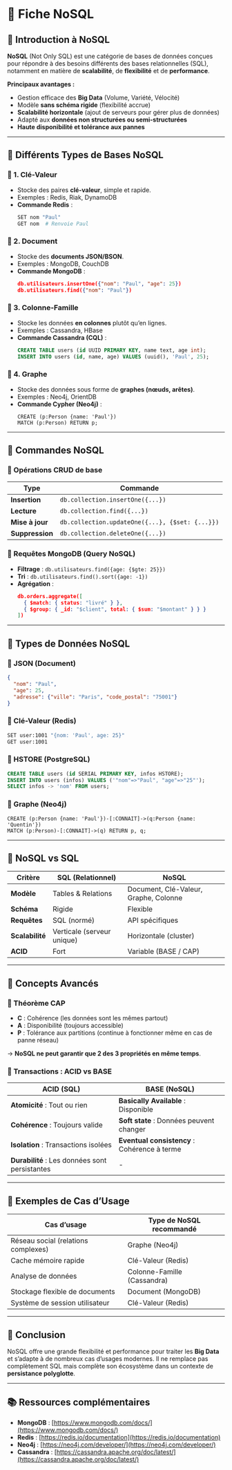 # 📌 Fiche NoSQL

## 🔹 Introduction à NoSQL
**NoSQL** (Not Only SQL) est une catégorie de bases de données conçues pour répondre à des besoins différents des bases relationnelles (SQL), notamment en matière de **scalabilité**, de **flexibilité** et de **performance**.

**Principaux avantages :**
- Gestion efficace des **Big Data** (Volume, Variété, Vélocité)
- Modèle **sans schéma rigide** (flexibilité accrue)
- **Scalabilité horizontale** (ajout de serveurs pour gérer plus de données)
- Adapté aux **données non structurées ou semi-structurées**
- **Haute disponibilité et tolérance aux pannes**

---

## 🔹 Différents Types de Bases NoSQL

### 📌 1. Clé-Valeur
- Stocke des paires **clé-valeur**, simple et rapide.
- Exemples : Redis, Riak, DynamoDB
- **Commande Redis** :
  ```sh
  SET nom "Paul"
  GET nom  # Renvoie Paul
  ````

### 📌 2. Document
- Stocke des **documents JSON/BSON**.
- Exemples : MongoDB, CouchDB
- **Commande MongoDB** :
  ```json
  db.utilisateurs.insertOne({"nom": "Paul", "age": 25})
  db.utilisateurs.find({"nom": "Paul"})
  ```

### 📌 3. Colonne-Famille
- Stocke les données **en colonnes** plutôt qu’en lignes.
- Exemples : Cassandra, HBase
- **Commande Cassandra (CQL)** :
  ```sql
  CREATE TABLE users (id UUID PRIMARY KEY, name text, age int);
  INSERT INTO users (id, name, age) VALUES (uuid(), 'Paul', 25);
  ```

### 📌 4. Graphe
- Stocke des données sous forme de **graphes (nœuds, arêtes)**.
- Exemples : Neo4j, OrientDB
- **Commande Cypher (Neo4j)** :
  ```cypher
  CREATE (p:Person {name: 'Paul'})
  MATCH (p:Person) RETURN p;
  ```

---

## 🔹 Commandes NoSQL
### 📌 Opérations CRUD de base
| Type | Commande |
|------|---------|
| **Insertion** | `db.collection.insertOne({...})` |
| **Lecture** | `db.collection.find({...})` |
| **Mise à jour** | `db.collection.updateOne({...}, {$set: {...}})` |
| **Suppression** | `db.collection.deleteOne({...})` |

### 📌 Requêtes MongoDB (Query NoSQL)
- **Filtrage** : `db.utilisateurs.find({age: {$gte: 25}})`
- **Tri** : `db.utilisateurs.find().sort({age: -1})`
- **Agrégation** :
  ```json
  db.orders.aggregate([
    { $match: { status: "livré" } },
    { $group: { _id: "$client", total: { $sum: "$montant" } } }
  ])
  ```

---

## 🔹 Types de Données NoSQL
### 📌 JSON (Document)
```json
{
  "nom": "Paul",
  "age": 25,
  "adresse": {"ville": "Paris", "code_postal": "75001"}
}
```

### 📌 Clé-Valeur (Redis)
```sh
SET user:1001 "{nom: 'Paul', age: 25}"
GET user:1001
```

### 📌 HSTORE (PostgreSQL)
```sql
CREATE TABLE users (id SERIAL PRIMARY KEY, infos HSTORE);
INSERT INTO users (infos) VALUES ('"nom"=>"Paul", "age"=>"25"');
SELECT infos -> 'nom' FROM users;
```

### 📌 Graphe (Neo4j)
```cypher
CREATE (p:Person {name: 'Paul'})-[:CONNAIT]->(q:Person {name: 'Quentin'})
MATCH (p:Person)-[:CONNAIT]->(q) RETURN p, q;
```

---

## 🔹 NoSQL vs SQL
| Critère | SQL (Relationnel) | NoSQL |
|---------|------------------|--------|
| **Modèle** | Tables & Relations | Document, Clé-Valeur, Graphe, Colonne |
| **Schéma** | Rigide | Flexible |
| **Requêtes** | SQL (normé) | API spécifiques |
| **Scalabilité** | Verticale (serveur unique) | Horizontale (cluster) |
| **ACID** | Fort | Variable (BASE / CAP) |

---

## 🔹 Concepts Avancés
### 📌 Théorème CAP
- **C** : Cohérence (les données sont les mêmes partout)
- **A** : Disponibilité (toujours accessible)
- **P** : Tolérance aux partitions (continue à fonctionner même en cas de panne réseau)

→ **NoSQL ne peut garantir que 2 des 3 propriétés en même temps**.

### 📌 Transactions : ACID vs BASE
| ACID (SQL) | BASE (NoSQL) |
|------------|-------------|
| **Atomicité** : Tout ou rien | **Basically Available** : Disponible |
| **Cohérence** : Toujours valide | **Soft state** : Données peuvent changer |
| **Isolation** : Transactions isolées | **Eventual consistency** : Cohérence à terme |
| **Durabilité** : Les données sont persistantes | - |

---

## 🔹 Exemples de Cas d’Usage
| Cas d’usage | Type de NoSQL recommandé |
|------------|-------------------------|
| Réseau social (relations complexes) | Graphe (Neo4j) |
| Cache mémoire rapide | Clé-Valeur (Redis) |
| Analyse de données | Colonne-Famille (Cassandra) |
| Stockage flexible de documents | Document (MongoDB) |
| Système de session utilisateur | Clé-Valeur (Redis) |

---

## 📌 Conclusion
NoSQL offre une grande flexibilité et performance pour traiter les **Big Data** et s’adapte à de nombreux cas d’usages modernes. Il ne remplace pas complètement SQL mais complète son écosystème dans un contexte de **persistance polyglotte**.

---

## 📚 Ressources complémentaires
- **MongoDB** : [https://www.mongodb.com/docs/](https://www.mongodb.com/docs/)
- **Redis** : [https://redis.io/documentation](https://redis.io/documentation)
- **Neo4j** : [https://neo4j.com/developer/](https://neo4j.com/developer/)
- **Cassandra** : [https://cassandra.apache.org/doc/latest/](https://cassandra.apache.org/doc/latest/)

